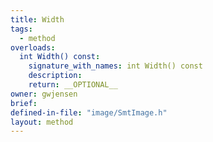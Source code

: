 ```yaml
---
title: Width
tags:
  - method
overloads:
  int Width() const:
    signature_with_names: int Width() const
    description:
    return: __OPTIONAL__
owner: gwjensen
brief:
defined-in-file: "image/SmtImage.h"
layout: method
---
```

